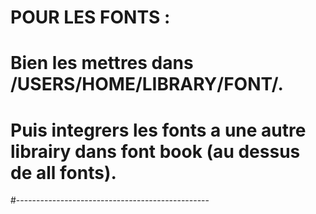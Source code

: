 # POUR LES FONTS :

# Bien les mettres dans /USERS/HOME/LIBRARY/FONT/.
# Puis integrers les fonts a une autre librairy dans font book (au dessus de all fonts).

#------------------------------------------------

#
